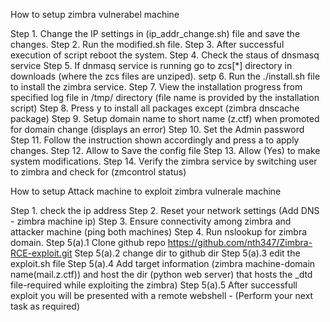 How to setup zimbra vulnerabel machine

Step 1. Change the IP settings in (ip_addr_change.sh) file and save the changes.
Step 2. Run the modified.sh file.
Step 3. After successful execution of script reboot the system.
Step 4. Check the staus of dnsmasq service
Step 5. If dnmasq service is running go to zcs[*] directory in downloads (where the zcs files are unziped).
setp 6. Run the ./install.sh file to install the zimbra service.
Step 7. View the installation progress from specified log file  in /tmp/ directory (file name is provided by the installation script)
Step 8. Press y to install all packages except (zimbra dnscache package)
Step 9. Setup domain name to short name (z.ctf) when promoted for domain change (displays an error)
Step 10. Set the Admin password
Step 11. Follow the instruction shown accordingly and press a to apply changes.
Step 12. Allow to Save the config file
Step 13. Allow (Yes) to make system modifications.
Step 14. Verify the zimbra service by switching user to zimbra and check for (zmcontrol status)


How to setup Attack machine to exploit zimbra vulnerale machine

Step 1. check the ip address
Step 2. Reset your network settings (Add DNS - zimbra machine ip)
Step 3. Ensure connectivity among zimbra and attacker machine (ping both machines)
Step 4. Run nslookup for zimbra domain.
Step 5(a).1 Clone github repo https://github.com/nth347/Zimbra-RCE-exploit.git 
Step 5(a).2 change dir to github dir
Step 5(a).3 edit the exploit.sh file
Step 5(a).4 Add target information (zimbra machine-domain name(mail.z.ctf)) and host the dir (python web server) that hosts the _dtd file-required while exploiting the zimbra)
Step 5(a).5 After successfull exploit you will be presented with a remote webshell - (Perform your next task as required) 
